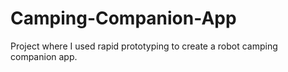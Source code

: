 # Camping-Companion-App
Project where I used rapid prototyping to create a robot camping companion app. 

